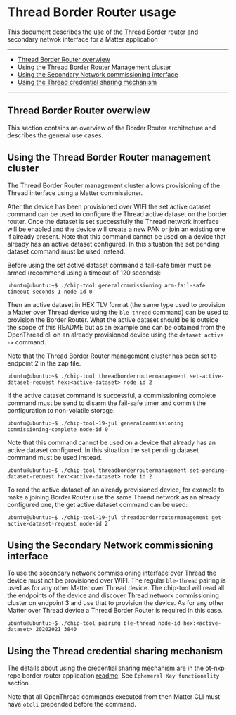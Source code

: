 # Thread Border Router usage

This document describes the use of the Thread Border router and secondary netwok interface for a Matter application

<hr>

-   [Thread Border Router overwiew](#thread-border-router-overwiew)
-   [Using the Thread Border Router Management cluster](#using-the-thread-border-router-management-cluster)
-   [Using the Secondary Network commissioning interface](#using-the-secondary-network-commissioning-interface)
-   [Using the Thread credential sharing mechanism](#using-the-thread-credential-sharing-mechanism)

<hr>

<a name="thread-border-router-overwiew"></a>

## Thread Border Router overwiew

This section contains an overview of the Border Router architecture and describes the general use cases.

<a name="using-the-thread-border-router-management-cluster"></a>

## Using the Thread Border Router management cluster

The Thread Border Router management cluster allows provisioning of the Thread interface using a Matter commissioner. 

After the device has been provisioned over WIFI the set active dataset command can be used to configure the Thread active dataset on the border router. Once the dataset is set successfully the Thread network interface will be enabled and the device will create a new PAN or join an existing one if already present. Note that this command cannot be used on a device that already has an active dataset configured. In this situation the set pending dataset command must be used instead.

Before using the set active dataset command a fail-safe timer must be armed (recommend using a timeout of 120 seconds):

```
ubuntu@ubuntu:~$ ./chip-tool generalcommissioning arm-fail-safe timeout-seconds 1 node-id 0
```
Then an active dataset in HEX TLV format (the same type used to provision a Matter over Thread device using the `ble-thread` command) can be used to provision the Border Router. What the active dataset should be is outside the scope of this README but as an example one can be obtained from the OpenThread cli on an already provisioned device using the `dataset active -x` command.

Note that the Thread Border Router management cluster has been set to endpoint 2 in the zap file.

```
ubuntu@ubuntu:~$ ./chip-tool threadborderroutermanagement set-active-dataset-request hex:<active-dataset> node id 2
```

If the active dataset command is successful, a commissioning complete command must be send to disarm the fail-safe timer and commit the configuration to non-volatile storage.

```
ubuntu@ubuntu:~$ ./chip-tool-19-jul generalcommissioning commissioning-complete node-id 0
```

Note that this command cannot be used on a device that already has an active dataset configured. In this situation the set pending dataset command must be used instead.

```
ubuntu@ubuntu:~$ ./chip-tool threadborderroutermanagement set-pending-dataset-request hex:<active-dataset> node id 2
```

To read the active dataset of an already provisioned device, for example to make a joining Border Router use the same Thread network as an already configured one, the get active dataset command can be used:

```
ubuntu@ubuntu:~$ ./chip-tool-19-jul threadborderroutermanagement get-active-dataset-request node-id 2
```

<a name="using-the-secondary-network-commissioning-interface"></a>

## Using the Secondary Network commissioning interface

To use the secondary network commissioning interface over Thread the device must not be provisioned over WIFI.
The regular `ble-thread` pairing is used as for any other Matter over Thread device. The chip-tool will read all the endpoints of the device and discover Thread network commissioning cluster on endpoint 3 and use that to provision the device. As for any other Matter over Thread device a Thread Border Router is required in this case.

```
ubuntu@ubuntu:~$ ./chip-tool pairing ble-thread node-id hex:<active-dataset> 20202021 3840
```

<a name="using-the-thread-credential-sharing-mechanism"></a>

## Using the Thread credential sharing mechanism

The details about using the credential sharing mechanism are in the ot-nxp repo border router application [readme](../../../third_party/openthread/ot-nxp/examples/br/README-OTBR.md). See `Ephemeral Key functionality` section.

Note that all OpenThread commands executed from then Matter CLI must have `otcli` prepended before the command.